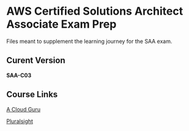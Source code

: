 # AWS Certified Solutions Architect Associate Exam Prep

Files meant to supplement the learning journey for the SAA exam.

## Curent Version

**SAA-C03**

## Course Links

[A Cloud Guru](https://learn.acloud.guru/course/certified-solutions-architect-associate/dashboard)

[Pluralsight](https://app.pluralsight.com/library/courses/aws-certified-solutions-architect---associate-saa-c03/table-of-contents)
